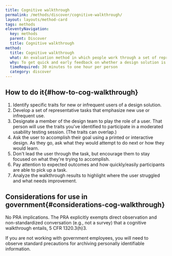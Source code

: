 ```yaml
---
title: Cognitive walkthrough
permalink: /methods/discover/cognitive-walkthrough/
layout: layouts/method-card
tags: methods
eleventyNavigation:
  key: methods
  parent: Discover
  title: Cognitive walkthrough
method:
  title: Cognitive walkthrough
  what: An evaluation method in which people work through a set of representative tasks and ask questions about the task as they go.
  why: To get quick and early feedback on whether a design solution is easy for a new or infrequent user to learn, and why it is or isn’t easy. This method is useful for catching big issues at any stage in the design process when you don't have access to real users, but it is not a substitute for user evaluation.
  timeRequired: 30 minutes to one hour per person
  category: discover
---
```


## How to do it{#how-to-cog-walkthrough}

1. Identify specific traits for new or infrequent users of a design solution.
1. Develop a set of representative tasks that emphasize new use or infrequent use.
1. Designate a member of the design team to play the role of a user. That person will use the traits you've identified to participate in a moderated usability testing session. (The traits can overlap.)
1. Ask the user to accomplish their goal using a printed or interactive design. As they go, ask what they would attempt to do next or how they would learn.
  1. Don't lead the user through the task, but encourage them to stay focused on what they're trying to accomplish.
  1. Pay attention to expected outcomes and how quickly/easily participants are able to pick up a task.
1. Analyze the walkthrough results to highlight where the user struggled and what needs improvement.


<section class="method--section method--section--government-considerations" markdown="1" >

## Considerations for use in government{#considerations-cog-walkthrough}

No PRA implications. The PRA explicitly exempts direct observation and non-standardized conversation (e.g., not a survey) that a cognitive walkthrough entails, 5 CFR 1320.3(h)3.

If you are not working with government employees, you will need to observe standard precautions for archiving personally identifiable information.
</section>
